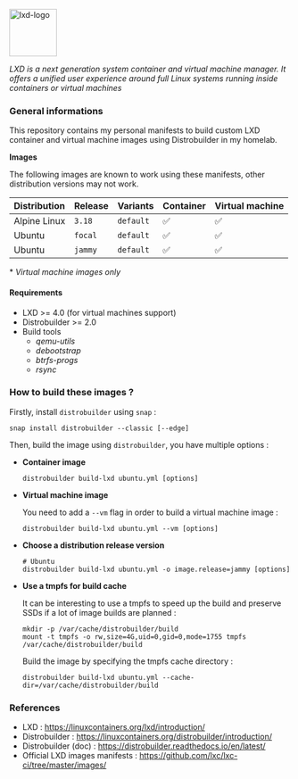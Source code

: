 <p><img src="https://discuss.linuxcontainers.org/uploads/default/original/1X/9a2865f528f7b846cda54335dec298dda6109bb3.png" alt="lxd-logo" title="lxd" align="top" height=85 /></p>

*LXD is a next generation system container and virtual machine manager. It offers a unified user experience around full Linux systems running inside containers or virtual machines*

### General informations

This repository contains my personal manifests to build custom LXD container and virtual machine images using Distrobuilder in my homelab.

**Images**

The following images are known to work using these manifests, other distribution versions may not work.

| Distribution   | Release   | Variants  | Container | Virtual machine |
| :--------------| :---------| :---------| :---------| :---------------|
| Alpine Linux   | `3.18`    | `default` | ✅        | ✅              |
| Ubuntu         | `focal`   | `default` | ✅        | ✅              |
| Ubuntu         | `jammy`   | `default` | ✅        | ✅              |

\* *Virtual machine images only*

#### Requirements

* LXD >= 4.0 (for virtual machines support)
* Distrobuilder >= 2.0
* Build tools
  - *qemu-utils*
  - *debootstrap*
  - *btrfs-progs*
  - *rsync*

### How to build these images ?

Firstly, install `distrobuilder` using `snap` :

```shell
snap install distrobuilder --classic [--edge]
```

Then, build the image using `distrobuilder`, you have multiple options :

* **Container image**

  ```shell
  distrobuilder build-lxd ubuntu.yml [options]
  ```

* **Virtual machine image**

  You need to add a `--vm` flag in order to build a virtual machine image :

  ```shell
  distrobuilder build-lxd ubuntu.yml --vm [options]
  ```

* **Choose a distribution release version**

  ```shell
  # Ubuntu
  distrobuilder build-lxd ubuntu.yml -o image.release=jammy [options]
  ```

* **Use a tmpfs for build cache**

  It can be interesting to use a tmpfs to speed up the build and preserve SSDs if a lot of image builds are planned :

  ```shell
  mkdir -p /var/cache/distrobuilder/build
  mount -t tmpfs -o rw,size=4G,uid=0,gid=0,mode=1755 tmpfs /var/cache/distrobuilder/build
  ```

  Build the image by specifying the tmpfs cache directory :

  ```shell
  distrobuilder build-lxd ubuntu.yml --cache-dir=/var/cache/distrobuilder/build
  ```

### References

* LXD : https://linuxcontainers.org/lxd/introduction/
* Distrobuilder : https://linuxcontainers.org/distrobuilder/introduction/
* Distrobuilder (doc) : https://distrobuilder.readthedocs.io/en/latest/
* Official LXD images manifests : https://github.com/lxc/lxc-ci/tree/master/images/
